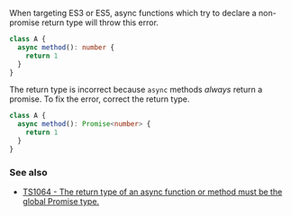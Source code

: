 <!-- TODO: It seems like this also might be triggered by missing a `lib` which includes PromiseLikeConstructor -->

When targeting ES3 or ES5, async functions which try to declare a non-promise return type will throw this error.

```ts
class A {
  async method(): number {
    return 1
  }
}
```

The return type is incorrect because `async` methods *always* return a promise. To fix the error, correct the return type.

```ts
class A {
  async method(): Promise<number> {
    return 1
  }
}
```

### See also

- [TS1064 - The return type of an async function or method must be the global Promise<T> type.](?code=1064)
